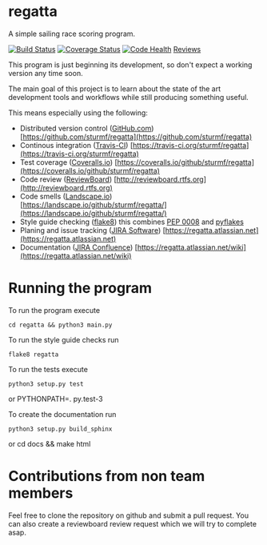 regatta
=======

A simple sailing race scoring program.

[![Build Status](https://travis-ci.org/sturmf/regatta.svg?branch=master)](https://travis-ci.org/sturmf/regatta)
[![Coverage Status](https://coveralls.io/repos/sturmf/regatta/badge.svg?branch=master&service=github)](https://coveralls.io/github/sturmf/regatta?branch=master)
[![Code Health](https://landscape.io/github/sturmf/regatta/master/landscape.svg?style=flat)](https://landscape.io/github/sturmf/regatta/master)
[Reviews](http://reviewboard.rtfs.org/)

This program is just beginning its development, so don't expect a working version any time soon.

The main goal of this project is to learn about the state of the art development tools and workflows while still producing something useful.

This means especially using the following:

* Distributed version control ([GitHub.com](https://github.com)) [https://github.com/sturmf/regatta](https://github.com/sturmf/regatta)
* Continous integration ([Travis-CI](https://travis-ci.org)) [https://travis-ci.org/sturmf/regatta](https://travis-ci.org/sturmf/regatta)
* Test coverage ([Coveralls.io](https://coveralls.io)) [https://coveralls.io/github/sturmf/regatta](https://coveralls.io/github/sturmf/regatta)
* Code review ([ReviewBoard](https://www.reviewboard.org)) [http://reviewboard.rtfs.org](http://reviewboard.rtfs.org)
* Code smells ([Landscape.io](https://landscape.io)) [https://landscape.io/github/sturmf/regatta/](https://landscape.io/github/sturmf/regatta/)
* Style guide checking ([flake8](https://pypi.python.org/pypi/flake8)) this combines [PEP 0008](https://www.python.org/dev/peps/pep-0008) and [pyflakes](https://pypi.python.org/pypi/pyflakes)
* Planing and issue tracking ([JIRA Software](https://www.atlassian.com/software/jira)) [https://regatta.atlassian.net](https://regatta.atlassian.net)
* Documentation ([JIRA Confluence](https://www.atlassian.com/software/confluence)) [https://regatta.atlassian.net/wiki](https://regatta.atlassian.net/wiki)


# Running the program

To run the program execute

    cd regatta && python3 main.py

To run the style guide checks run

    flake8 regatta

To run the tests execute

    python3 setup.py test
or
    PYTHONPATH=. py.test-3

To create the documentation run

    python3 setup.py build_sphinx
or
    cd docs && make html


# Contributions from non team members

Feel free to clone the repository on github and submit a pull request. You can also create a reviewboard review request which we will try to complete asap.


